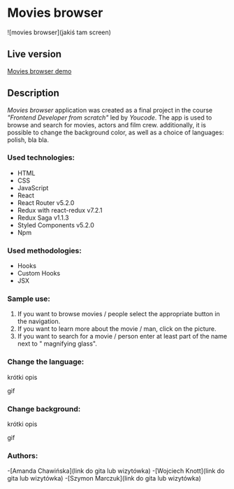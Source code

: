 # Movies browser

![movies browser](jakiś tam screen)

## Live version

[Movies browser demo](https://wknott.github.io/movies-browser/)

## Description

*Movies browser* application was created as a final project in the course *"Frontend Developer from scratch"* led by *Youcode*. The app is used to browse and search for movies, actors and film crew. additionally, it is possible to change the background color, as well as a choice of languages: polish, bla bla.

### Used technologies:
- HTML 
- CSS
- JavaScript
- React
- React Router v5.2.0
- Redux with react-redux v7.2.1
- Redux Saga v1.1.3
- Styled Components v5.2.0
- Npm

### Used methodologies:
- Hooks
- Custom Hooks
- JSX

### Sample use:
1. If you want to browse movies / people select the appropriate button in the navigation.
2. If you want to learn more about the movie / man, click on the picture.
3. If you want to search for a movie / person enter at least part of the name next to " magnifying glass".

### Change the language:
krótki opis

gif
### Change background:
krótki opis

gif
### Authors:
-[Amanda Chawińska](link do gita lub wizytówka)
-[Wojciech Knott](link do gita lub wizytówka)
-[Szymon Marczuk](link do gita lub wizytówka)



